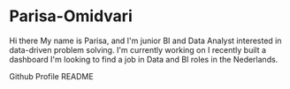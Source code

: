 # Parisa-Omidvari
Hi there
My name is Parisa, and I'm junior BI and Data Analyst interested in data-driven problem solving.
I'm currently working on
I recently built a dashboard
I'm looking to find a job in Data and BI roles in the Nederlands.

Github Profile README

